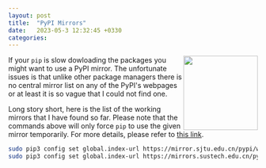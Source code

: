 ```yaml
---
layout: post
title:  "PyPI Mirrors"
date:   2023-05-3 12:32:45 +0330
categories:
---
```

<img align="right" width="150" src="https://upload.wikimedia.org/wikipedia/commons/thumb/6/64/PyPI_logo.svg/1200px-PyPI_logo.svg.png">

If your `pip` is slow dowloading the packages you might want to use a PyPI mirror. The unfortunate issues is that unlike other package managers there is no central mirror list on any of the PyPI's webpages or at least it is so vague that I could not find one. 

Long story short, here is the list of the working mirrors that I have found so far.
Please note that the commands above will only force `pip` to use the given mirror temporarily. For more details, please refer to [this link](https://mirrors.sustech.edu.cn/help/pypi.html#_2-configure-index-url).

  
```bash
sudo pip3 config set global.index-url https://mirror.sjtu.edu.cn/pypi/web/simple/
sudo pip3 config set global.index-url https://mirrors.sustech.edu.cn/pypi/simple
```
  


